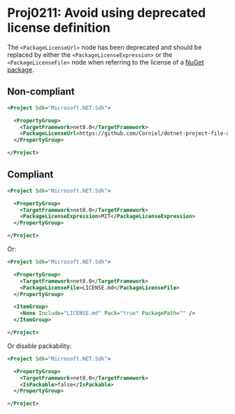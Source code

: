 # Proj0211: Avoid using deprecated license definition
The `<PackageLicenseUrl>` node has been deprecated and should be replaced by
either the `<PackageLicenseExpression>` or the `<PackageLicenseFile>` node
when referring to the license of a [NuGet package](../general/nuget-packages.md).

## Non-compliant
``` xml
<Project Sdk="Microsoft.NET.Sdk">

  <PropertyGroup>
    <TargetFramework>net8.0</TargetFramework>
    <PackageLicenseUrl>https://github.com/Corniel/dotnet-project-file-analyzers/blob/main/LICENSE.md</PackageLicenseUrl>
  </PropertyGroup>

</Project>
```

## Compliant
``` xml
<Project Sdk="Microsoft.NET.Sdk">

  <PropertyGroup>
    <TargetFramework>net8.0</TargetFramework>
    <PackageLicenseExpression>MIT</PackageLicenseExpression>
  </PropertyGroup>

</Project>
```

Or:

``` xml
<Project Sdk="Microsoft.NET.Sdk">

  <PropertyGroup>
    <TargetFramework>net8.0</TargetFramework>
    <PackageLicenseFile>LICENSE.md</PackageLicenseFile>
  </PropertyGroup>

  <ItemGroup>
    <None Include="LICENSE.md" Pack="true" PackagePath="" />
  </ItemGroup>

</Project>
```

Or disable packability:

``` xml
<Project Sdk="Microsoft.NET.Sdk">

  <PropertyGroup>
    <TargetFramework>net8.0</TargetFramework>
    <IsPackable>false</IsPackable>
  </PropertyGroup>

</Project>
```